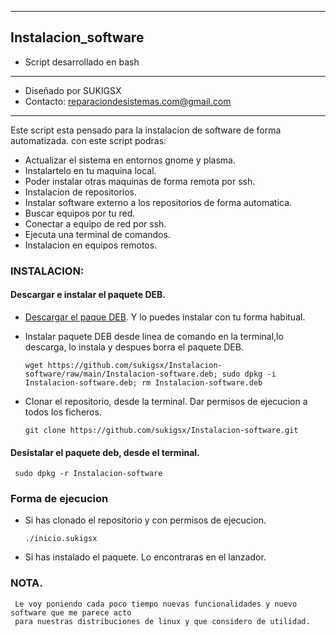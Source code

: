 ---------
## Instalacion_software
* Script desarrollado en bash
*********************************************
* Diseñado por SUKIGSX
* Contacto: reparaciondesistemas.com@gmail.com
*********************************************

Este script esta pensado para la instalacion de software de forma automatizada.
con este script podras:
- Actualizar el sistema en entornos gnome y plasma.
- Instalartelo en tu maquina local.
- Poder instalar otras maquinas de forma remota por ssh.
- Instalacion de repositorios.
- Instalar software externo a los repositorios de forma automatica.
- Buscar equipos por tu red.
- Conectar a equipo de red por ssh.
- Ejecuta una terminal de comandos.
- Instalacion en equipos remotos.
 
### INSTALACION:

#### Descargar e instalar el paquete DEB.
- [Descargar el paque DEB](https://github.com/sukigsx/Instalacion-software/raw/main/Instalacion-software.deb). Y lo puedes instalar con tu forma habitual.
- Instalar paquete DEB desde linea de comando en la terminal,lo descarga, lo instala y despues borra el paquete DEB.

      wget https://github.com/sukigsx/Instalacion-software/raw/main/Instalacion-software.deb; sudo dpkg -i Instalacion-software.deb; rm Instalacion-software.deb
      
 - Clonar el repositorio, desde la terminal. Dar permisos de ejecucion a todos los ficheros.
 
       git clone https://github.com/sukigsx/Instalacion-software.git
     
#### Desistalar el paquete deb, desde el terminal.
     sudo dpkg -r Instalacion-software

### Forma de ejecucion
- Si has clonado el repositorio y con permisos de ejecucion.

      ./inicio.sukigsx
- Si has instalado el paquete. Lo encontraras en el lanzador.
     
 
### NOTA.
     Le voy poniendo cada poco tiempo nuevas funcionalidades y nuevo software que me parece acto 
     para nuestras distribuciones de linux y que considero de utilidad.
